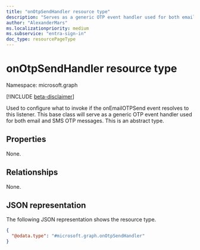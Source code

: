 ```yaml
---
title: "onOtpSendHandler resource type"
description: "Serves as a generic OTP event handler used for both email and SMS OTP messages."
author: "AlexanderMars"
ms.localizationpriority: medium
ms.subservice: "entra-sign-in"
doc_type: resourcePageType
---
```


# onOtpSendHandler resource type

Namespace: microsoft.graph

[!INCLUDE [beta-disclaimer](../../includes/beta-disclaimer.md)]

Used to configure what to invoke if the onEmailOTPSend event resolves to this listener. This base class will serve as a generic OTP event handler used for both email and SMS OTP messages.
This is an abstract type.


## Properties
None.

## Relationships
None.

## JSON representation
The following JSON representation shows the resource type.
<!-- {
  "blockType": "resource",
  "@odata.type": "microsoft.graph.onOtpSendHandler"
}
-->
``` json
{
  "@odata.type": "#microsoft.graph.onOtpSendHandler"
}
```


